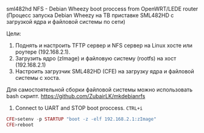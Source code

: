 sml482hd
NFS - Debian Wheezy boot proccess from OpenWRT/LEDE router
(Процесс запуска Debian Wheezy на ТВ приставке SML482HD с загрузкой ядра и файловой системы по сети)

Цели:
1) Поднять и настроить TFTP сервер и NFS сервер на Linux хосте или роутере (192.168.2.1).
2) Загрузить ядро (zImage) и файловую систему (rootfs) на хост (192.168.2.1)
3) Настроить загрузчик SML482HD (CFE) на загрузку ядра и файловой системы с хоста.







Для самостоятельной сборки файловой системы можно использовать bash скрипт.
https://github.com/ZubairLK/mkdebianrfs



1) Connect to UART and STOP boot proccess.
`CTRL+i`


```php
CFE>setenv -p STARTUP "boot -z -elf 192.168.2.1:zImage"
CFE>reboot
``` 


